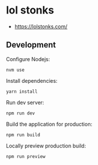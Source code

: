 
# lol stonks

- https://lolstonks.com/

## Development

Configure Nodejs:

```
nvm use
```

Install dependencies:

```
yarn install
```

Run dev server:

```
npm run dev
```

Build the application for production:

```
npm run build
```

Locally preview production build:

```
npm run preview
```

